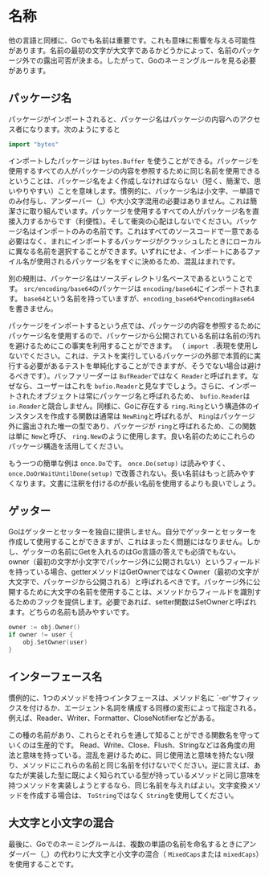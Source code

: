 # 名称
他の言語と同様に、Goでも名前は重要です。これも意味に影響を与える可能性があります。名前の最初の文字が大文字であるかどうかによって、名前のパッケージ外での露出可否が決まる。したがって、Goのネーミングルールを見る必要があります。

## パッケージ名


パッケージがインポートされると、パッケージ名はパッケージの内容へのアクセス者になります。次のようにすると

```go
import "bytes"
```

インポートしたパッケージは `bytes.Buffer` を使うことができる。パッケージを使用するすべての人がパッケージの内容を参照するために同じ名前を使用できるということは、パッケージ名をよく作成しなければならない（短く、簡潔で、思いやりやすい）ことを意味します。慣例的に、パッケージ名は小文字、一単語でのみ付与し、アンダーバー（_）や大小文字混用の必要はありません。これは簡潔さに取り組んでいます。パッケージを使用するすべての人がパッケージ名を直接入力するからです（利便性）。そして衝突の心配はしないでください。パッケージ名はインポートのみの名前です。これはすべてのソースコードで一意である必要はなく、まれにインポートするパッケージがクラッシュしたときにローカルに異なる名前を選択することができます。いずれにせよ、インポートにあるファイル名が使用されるパッケージ名をすぐに決めるため、混乱はまれです。


別の規則は、パッケージ名はソースディレクトリ名ベースであるということです。 `src/encoding/base64`のパッケージは `encoding/base64`にインポートされます。 `base64`という名前を持っていますが、`encoding_base64`や`encodingBase64`を書きません。


パッケージをインポートするという点では、パッケージの内容を参照するためにパッケージ名を使用するので、パッケージから公開されている名前は名前の汚れを避けるためにこの事実を利用することができます。 （ `import .`表現を使用しないでください。これは、テストを実行しているパッケージの外部で本質的に実行する必要があるテストを単純化することができますが、そうでない場合は避けるべきです）。バッファリーダーは `BufReader`ではなく `Reader`と呼ばれます。なぜなら、ユーザーはこれを `bufio.Reader`と見なすでしょう。さらに、インポートされたオブジェクトは常にパッケージ名と呼ばれるため、 `bufio.Reader`は `io.Reader`と競合しません。同様に、Goに存在する `ring.Ring`という構造体のインスタンスを作成する関数は通常は `NewRing`と呼ばれるが、 `Ring`はパッケージ外に露出された唯一の型であり、パッケージが `ring`と呼ばれるため、この関数は単に `New`と呼び、 `ring.New`のように使用します。良い名前のためにこれらのパッケージ構造を活用してください。


もう一つの簡単な例は `once.Do`です。 `once.Do(setup)` は読みやすく、 `once.DoOrWaitUntilDone(setup)` で改善されない。長い名前はもっと読みやすくなります。文書に注釈を付けるのが長い名前を使用するよりも良いでしょう。

## ゲッター

Goはゲッターとセッターを独自に提供しません。自分でゲッターとセッターを作成して使用することができますが、これはまったく問題にはなりません。しかし、ゲッターの名前にGetを入れるのはGo言語の答えでも必須でもない。 owner（最初の文字が小文字でパッケージ外に公開されない）というフィールドを持っている場合、getterメソッドはGetOwnerではなくOwner（最初の文字が大文字で、パッケージから公開される）と呼ばれるべきです。パッケージ外に公開するために大文字の名前を使用することは、メソッドからフィールドを識別するためのフックを提供します。必要であれば、setter関数はSetOwnerと呼ばれます。どちらの名前も読みやすいです。

```go
owner := obj.Owner()
if owner != user {
    obj.SetOwner(user)
}
```

## インターフェース名

慣例的に、1つのメソッドを持つインタフェースは、メソッド名に `-er'サフィックスを付けるか、エージェント名詞を構成する同様の変形によって指定される。例えば、Reader、Writer、Formatter、CloseNotifierなどがある。


この種の名前があり、これらとそれらを通して知ることができる関数名を守っていくのは生産的です。 Read、Write、Close、Flush、Stringなどは各角度の用法と意味を持っている。混乱を避けるために、同じ使用法と意味を持たない限り、メソッドにこれらの名前と同じ名前を付けないでください。逆に言えば、あなたが実装した型に既によく知られている型が持っているメソッドと同じ意味を持つメソッドを実装しようとするなら、同じ名前を与えればよい。文字変換メソッドを作成する場合は、 `ToString`ではなく `String`を使用してください。

## 大文字と小文字の混合

最後に、Goでのネーミングルールは、複数の単語の名前を命名するときにアンダーバー（_）の代わりに大文字と小文字の混合（ `MixedCaps`または `mixedCaps`）を使用することです。
